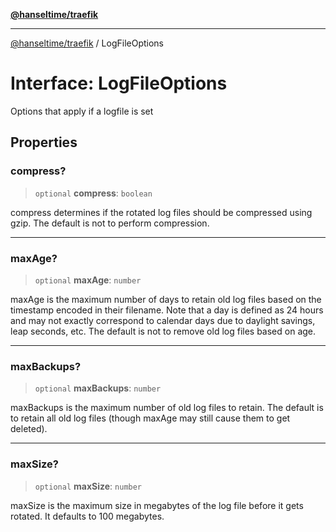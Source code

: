 [**@hanseltime/traefik**](../README.md)

***

[@hanseltime/traefik](../README.md) / LogFileOptions

# Interface: LogFileOptions

Options that apply if a logfile is set

## Properties

### compress?

> `optional` **compress**: `boolean`

compress determines if the rotated log files should be compressed using gzip. The default is not to perform compression.

***

### maxAge?

> `optional` **maxAge**: `number`

maxAge is the maximum number of days to retain old log files based on the timestamp encoded in their filename. Note that a day is defined as 24 hours and may not exactly correspond to calendar days due to daylight savings, leap seconds, etc. The default is not to remove old log files based on age.

***

### maxBackups?

> `optional` **maxBackups**: `number`

maxBackups is the maximum number of old log files to retain. The default is to retain all old log files (though maxAge may still cause them to get deleted).

***

### maxSize?

> `optional` **maxSize**: `number`

maxSize is the maximum size in megabytes of the log file before it gets rotated. It defaults to 100 megabytes.
